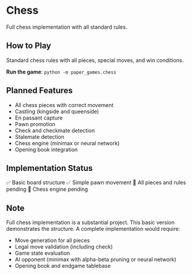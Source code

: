 # Chess

Full chess implementation with all standard rules.

## How to Play

Standard chess rules with all pieces, special moves, and win conditions.

**Run the game**: `python -m paper_games.chess`

## Planned Features

- All chess pieces with correct movement
- Castling (kingside and queenside)
- En passant capture
- Pawn promotion
- Check and checkmate detection
- Stalemate detection
- Chess engine (minimax or neural network)
- Opening book integration

## Implementation Status

✅ Basic board structure
✅ Simple pawn movement
🔄 All pieces and rules pending
🔄 Chess engine pending

## Note

Full chess implementation is a substantial project. This basic version demonstrates
the structure. A complete implementation would require:
- Move generation for all pieces
- Legal move validation (including check)
- Game state evaluation
- AI opponent (minimax with alpha-beta pruning or neural network)
- Opening book and endgame tablebase
